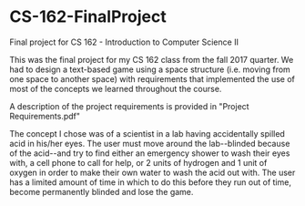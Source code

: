 # CS-162-FinalProject
Final project for CS 162 - Introduction to Computer Science II

This was the final project for my CS 162 class from the fall 2017 quarter. We had to design a text-based game using a
space structure (i.e. moving from one space to another space) with requirements that implemented the use of most of 
the concepts we learned throughout the course.

A description of the project requirements is provided in "Project Requirements.pdf"

The concept I chose was of a scientist in a lab having accidentally spilled acid in his/her eyes. The user must move
around the lab--blinded because of the acid--and try to find either an emergency shower to wash their eyes with, a
cell phone to call for help, or 2 units of hydrogen and 1 unit of oxygen in order to make their own water to wash
the acid out with.  The user has a limited amount of time in which to do this before they run out of time, become
permanently blinded and lose the game.
